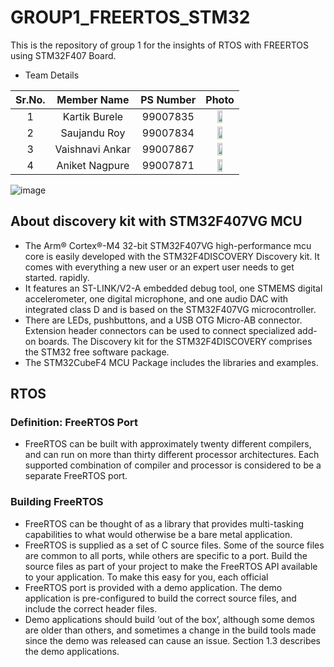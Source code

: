 # GROUP1_FREERTOS_STM32
This is the repository of group 1 for the insights of RTOS with FREERTOS using STM32F407 Board.

* Team Details

| Sr.No. |    Member Name      | PS Number | Photo |
|:------:|:-------------------:|:---------:|:-----:|
|    1   |    Kartik Burele    |  99007835 | <img src= "https://user-images.githubusercontent.com/98891749/159463146-8c404739-b2b2-4ba1-ae54-dd242e9775f0.jpg" width="40%" height="40%">|
|      2 |    Saujandu Roy     |  99007834 | <img src="https://user-images.githubusercontent.com/98866279/159470500-f3bc65ac-dbe3-4c06-9d10-f3c71cd2f19c.jpg" width="40%" height="40%">|
|3 | Vaishnavi Ankar| 99007867 | <img src = "https://user-images.githubusercontent.com/93757351/168029291-5a3f3a98-f5df-4491-a129-7661eb199670.png" width="40%" height="40%">    |
|4 | Aniket Nagpure | 99007871 |<img src = "https://user-images.githubusercontent.com/46985114/160232999-d73ce6a1-9ed8-4dac-8acc-d3ebb74128c0.jpg" width="40%" height="40%" >            |
          



![image](https://user-images.githubusercontent.com/93757351/168005423-b8122d0f-9a8b-44af-80fe-296a8958c247.png)

## About discovery kit with STM32F407VG MCU

- The Arm® Cortex®-M4 32-bit STM32F407VG high-performance mcu core is easily developed with the STM32F4DISCOVERY Discovery kit. It comes with everything a new user or an expert user needs to get started. rapidly.
- It features an ST-LINK/V2-A embedded debug tool, one STMEMS digital accelerometer, one digital microphone, and one audio DAC with integrated class D and is based on the STM32F407VG microcontroller.
- There are LEDs, pushbuttons, and a USB OTG Micro-AB connector.
Extension header connectors can be used to connect specialized add-on boards. The Discovery kit for the STM32F4DISCOVERY comprises the STM32 free software package.
- The STM32CubeF4 MCU Package includes the libraries and examples.

## RTOS
### Definition: FreeRTOS Port
- FreeRTOS can be built with approximately twenty different compilers, and can run on more
than thirty different processor architectures. Each supported combination of compiler and
processor is considered to be a separate FreeRTOS port.

### Building FreeRTOS
- FreeRTOS can be thought of as a library that provides multi-tasking capabilities to what would
otherwise be a bare metal application.
- FreeRTOS is supplied as a set of C source files. Some of the source files are common to all
ports, while others are specific to a port. Build the source files as part of your project to make
the FreeRTOS API available to your application. To make this easy for you, each official
- FreeRTOS port is provided with a demo application. The demo application is pre-configured
to build the correct source files, and include the correct header files.
- Demo applications should build ‘out of the box’, although some demos are older than others,
and sometimes a change in the build tools made since the demo was released can cause an
issue. Section 1.3 describes the demo applications.



